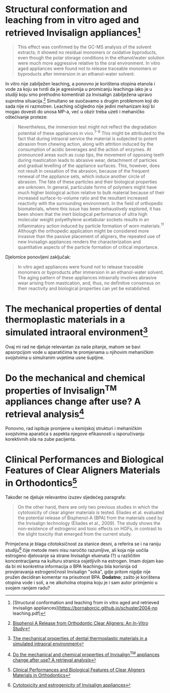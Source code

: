 # Structural conformation and leaching from in vitro aged and retrieved Invisalign appliances[^1]

>This effect was confirmed by the GC-MS analysis of the solvent extracts; it showed no residual monomers or oxidative byproducts, even though the polar storage conditions in the ethanol/water solution were much more aggressive relative to the oral environment.
>In vitro aged appliances were found not to release traceable monomers or byproducts after immersion in an ethanol-water solvent.

In vitro nije zabilježen leaching, a ponovno je korištena otopina etanola i vode za koju se tvrdi da je agresivnija u promicanju leachinga iako je u studiji koju smo prethodno komentirali za Invisalign zabilježena upravo suprotna situacija.[^2]
Simultano se suočavamo s drugim problemom koji do sada nije ni razmotren. Leaching očigledno nije jedini mehanizam koji bi mogao dovesti do unosa MP-a, već u obzir treba uzeti i mehaničko oštećivanje proteze:

>Nevertheless, the immersion test might not reflect the degradation potential of these appliances in vivo.<sup>7-9</sup> This might be attributed to the fact that during intraoral service the material is subjected to potent abrasion from chewing action, along with attrition induced by the consumption of acidic beverages and the action of enzymes. At pronounced areas such as cusp tips, the movement of opposing teeth during mastication leads to abrasive wear, detachment of particles and gradual levelling of the appliance surfaces. This, however, does not result in cessation of the abrasion, because of the frequent renewal of the appliance sets, which induce another circle of abrasion. The fate of these particles and their biological properties are unknown. In general, particulate forms of polymers might have much higher biological action relative to bulk material because of their increased surface-to-volume ratio and the resultant increased reactivity with the surrounding environment. In the field of orthopedic biomaterials, where this issue has been exhaustively explored, it has been shown that the inert biological performance of ultra high molecular weight polyethylene acetabular sockets results in an inflammatory action induced by particle formation of worn materials.<sup>11</sup> Although the orthopedic application might be considered more invasive than the passive placement of aligners, the repeated use of new Invisalign appliances renders the characterization and quantitative aspects of the particle formation of critical importance.

Djelomice ponovljeni zaključak:

>In vitro aged appliances were found not to release traceable monomers or byproducts after immersion in an ethanol-water solvent. The aging pattern of these appliances intraorally involves abrasive wear arising from mastication, and, thus, no definitive consensus on their reactivity and biological properties can yet be established.

# The mechanical properties of dental thermoplastic materials in a simulated intraoral environment[^3]

Ovaj mi rad ne djeluje relevantan za naše pitanje, mahom se bavi apsorpcijom vode u aparatićima te promjenama u njihovim mehaničkim svojstvima u simulranim uvjetima usne šupljine.

# Do the mechanical and chemical properties of Invisalign<sup>TM</sup> appliances change after use? A retrieval analysis[^4]

Ponovno, rad ispituje promjene u kemijskoj strukturi i mehaničkim svojstvima aparatića s aspekta njegove efikasnosti u isporučivanju korektivnih sila na zube pacijenta.

# Clinical Performances and Biological Features of Clear Aligners Materials in Orthodontics[^5]

Također ne djeluje relevantno izuzev sljedećeg paragrafa:

>On the other hand, there are only two previous studies in which the cytotoxicity of clear aligner materials is tested. Eliades et al. evaluated the potential release of Bisphenol-A (BPA) from the materials used by the Invisalign technology (Eliades et al., 2009). The study shows the non-existence of estrogenic and toxic effects on HGFs, in contrast to the slight toxicity that emerged from the current study.

Primjećena je blaga citotoksičnost za stanice desni, a referira se i na raniju studiju[^6] čije metode meni nisu naročito razumljive, ali koja nije uočila estrogeno djelovanje sa strane Invisalign eluenata (?) u različitim koncentracijama na kulturu stranica osjetljivih na estrogen. Imam dojam kao da bi mi konkretna informacija o BPA leachingu bila korisnija od provjeravanja estrogeničnost Invisalign "soka", gdje pritom nigdje nije pružen decidiran komentar na prisutnost BPA. **Dodatno**; zašto je korištena otopina vode i soli, a ne alkoholna otopina koju je i sam autor primijenio u svojem ranijem radu?

[^1]: [Structural conformation and leaching from in vitro aged and retrieved Invisalign appliances](https://bornaborcic.github.io/schuster2004-no leaching.pdf)
[^2]: [Bisphenol A Release from Orthodontic Clear Aligners: An In-Vitro Study](https://bornaborcic.github.io/rpm.2103034.pdf#page=6)
[^3]: [The mechanical properties of dental thermoplastic materials in a simulated intraoral environment](https://bornaborcic.github.io/ryokawa2006.pdf)
[^4]: [Do the mechanical and chemical properties of Invisalign<sup>TM</sup> appliances change after use? A retrieval analysis](https://bornaborcic.github.io/gerardbradley2015.pdf)
[^5]: [Clinical Performances and Biological Features of Clear Aligners Materials in Orthodontics](https://bornaborcic.github.io/Clinical_Performances_and_Biological_Features_of_C.pdf)
[^6]: [Cytotoxicity and estrogenicity of Invisalign appliances](https://bornaborcic.github.io/inv_cytotox_bpa.pdf)

